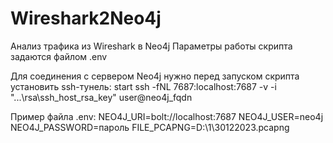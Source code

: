 # Wireshark2Neo4j
Анализ трафика из Wireshark в Neo4j
Параметры работы скрипта задаются файлом .env

Для соединения с сервером Neo4j нужно перед запуском скрипта установить ssh-тунель:
start ssh -fNL 7687:localhost:7687 -v -i "...\rsa\ssh_host_rsa_key" user@neo4j_fqdn

Пример файла .env:
NEO4J_URI=bolt://localhost:7687
NEO4J_USER=neo4j
NEO4J_PASSWORD=пароль
FILE_PCAPNG=D:\1\30122023.pcapng
